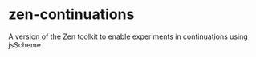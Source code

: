 # zen-continuations
A version of the Zen toolkit to enable experiments in continuations using jsScheme
